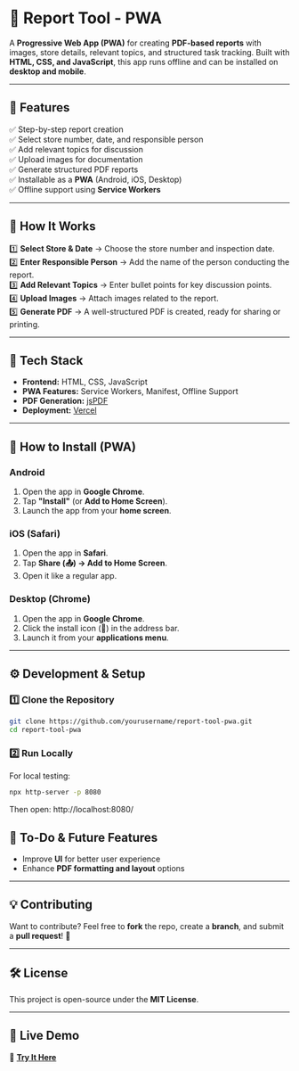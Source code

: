# 📌 Report Tool - PWA

A **Progressive Web App (PWA)** for creating **PDF-based reports** with images, store details, relevant topics, and structured task tracking. Built with **HTML, CSS, and JavaScript**, this app runs offline and can be installed on **desktop and mobile**.

---

## 🚀 Features
✅ Step-by-step report creation  
✅ Select store number, date, and responsible person  
✅ Add relevant topics for discussion  
✅ Upload images for documentation  
✅ Generate structured PDF reports  
✅ Installable as a **PWA** (Android, iOS, Desktop)  
✅ Offline support using **Service Workers**  

---

## 📸 How It Works

1️⃣ **Select Store & Date** → Choose the store number and inspection date.  
2️⃣ **Enter Responsible Person** → Add the name of the person conducting the report.  
3️⃣ **Add Relevant Topics** → Enter bullet points for key discussion points.  
4️⃣ **Upload Images** → Attach images related to the report.  
5️⃣ **Generate PDF** → A well-structured PDF is created, ready for sharing or printing.  

---

## 🔧 Tech Stack

- **Frontend:** HTML, CSS, JavaScript
- **PWA Features:** Service Workers, Manifest, Offline Support
- **PDF Generation:** [jsPDF](https://github.com/parallax/jsPDF)
- **Deployment:** [Vercel](https://vercel.com/)

---

## 📲 How to Install (PWA)

### **Android**
1. Open the app in **Google Chrome**.
2. Tap **"Install"** (or **Add to Home Screen**).
3. Launch the app from your **home screen**.

### **iOS (Safari)**
1. Open the app in **Safari**.
2. Tap **Share (📤) → Add to Home Screen**.
3. Open it like a regular app.

### **Desktop (Chrome)**
1. Open the app in **Google Chrome**.
2. Click the install icon (📌) in the address bar.
3. Launch it from your **applications menu**.

---

## ⚙️ Development & Setup

### **1️⃣ Clone the Repository**

```bash
git clone https://github.com/yourusername/report-tool-pwa.git
cd report-tool-pwa
```

### **2️⃣ Run Locally**
For local testing:

```bash
npx http-server -p 8080
```
Then open: http://localhost:8080/

## 🎯 To-Do & Future Features

- Improve **UI** for better user experience
- Enhance **PDF formatting and layout** options

---

## 💡 Contributing

Want to contribute? Feel free to **fork** the repo, create a **branch**, and submit a **pull request**! 🚀

---

## 🛠️ License

This project is open-source under the **MIT License**.

---

## 📍 Live Demo

🚀 **[Try It Here](https://pdf-report-tool.vercel.app/)**
